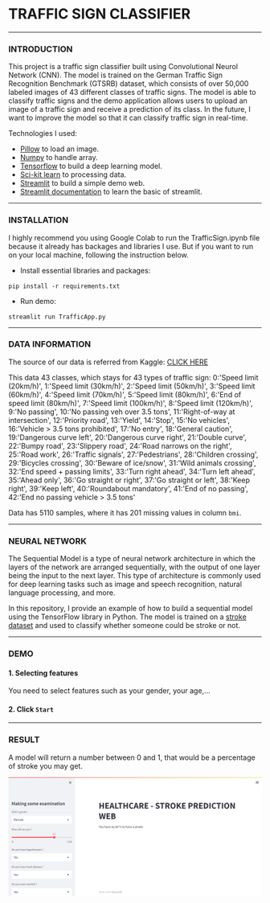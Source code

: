 # **TRAFFIC SIGN CLASSIFIER**

---

### **INTRODUCTION**
This project is a traffic sign classifier built using Convolutional Neurol Network (CNN). The model is trained on the German Traffic Sign Recognition Benchmark (GTSRB) dataset, which consists of over 50,000 labeled images of 43 different classes of traffic signs. The model is able to classify traffic signs and the demo application allows users to upload an image of a traffic sign and receive a prediction of its class. In the future, I want to improve the model so that it can classify traffic sign in real-time.

Technologies I used:
  - [Pillow](https://pypi.org/project/Pillow/) to load an image.
  - [Numpy](https://numpy.org/) to handle array.
  - [Tensorflow](https://www.tensorflow.org/) to build a deep learning model.
  - [Sci-kit learn](https://www.tensorflow.org/) to processing data.
  - [Streamlit](https://streamlit.io/) to build a simple demo web.
  - [Streamlit documentation](https://www.youtube.com/playlist?list=PLtqF5YXg7GLmCvTswG32NqQypOuYkPRUE) to learn the basic of streamlit.

---

### **INSTALLATION**
I highly recommend you using Google Colab to run the TrafficSign.ipynb file because it already has backages and libraries I use. But if you want to run on your local machine, following the instruction below.
  - Install essential libraries and packages:
  
  ```
  pip install -r requirements.txt
  ```
  
  - Run demo:
  
  ```
  streamlit run TrafficApp.py
  ```

---

### **DATA INFORMATION** 

The source of our data is referred from Kaggle: [CLICK HERE](https://www.kaggle.com/datasets/meowmeowmeowmeowmeow/gtsrb-german-traffic-sign?ref=morioh.com&utm_source=morioh.com)

This data 43 classes, which stays for 43 types of traffic sign: 
0:'Speed limit (20km/h)',
1:'Speed limit (30km/h)',
2:'Speed limit (50km/h)',
3:'Speed limit (60km/h)',
4:'Speed limit (70km/h)',
5:'Speed limit (80km/h)',
6:'End of speed limit (80km/h)',
7:'Speed limit (100km/h)',
8:'Speed limit (120km/h)',
9:'No passing',
10:'No passing veh over 3.5 tons',
11:'Right-of-way at intersection',
12:'Priority road',
13:'Yield',
14:'Stop',
15:'No vehicles',
16:'Vehicle > 3.5 tons prohibited',
17:'No entry',
18:'General caution',
19:'Dangerous curve left',
20:'Dangerous curve right',
21:'Double curve',
22:'Bumpy road',
23:'Slippery road',
24:'Road narrows on the right',
25:'Road work',
26:'Traffic signals',
27:'Pedestrians',
28:'Children crossing',
29:'Bicycles crossing',
30:'Beware of ice/snow',
31:'Wild animals crossing',
32:'End speed + passing limits',
33:'Turn right ahead',
34:'Turn left ahead',
35:'Ahead only',
36:'Go straight or right',
37:'Go straight or left',
38:'Keep right',
39:'Keep left',
40:'Roundabout mandatory',
41:'End of no passing',
42:'End no passing vehicle > 3.5 tons'

Data has 5110 samples, where it has 201 missing values in column `bmi`.

---

### **NEURAL NETWORK**

The Sequential Model is a type of neural network architecture in which the layers of the network are arranged sequentially, with the output of one layer being the input to the next layer. This type of architecture is commonly used for deep learning tasks such as image and speech recognition, natural language processing, and more.

In this repository, I provide an example of how to build a sequential model using the TensorFlow library in Python. The model is trained on a [stroke dataset](https://www.kaggle.com/datasets/fedesoriano/stroke-prediction-dataset) and used to classify whether someone could be stroke or not.

---

### **DEMO**

#### 1. Selecting features

You need to select features such as your gender, your age,... 

#### 2. Click `Start`

---

### **RESULT**

A model will return a number between 0 and 1, that would be a percentage of stroke you may get.

![alt text](https://github.com/imCaoQuoc/Healthcare_stroke_prediction/blob/main/DATA/Screenshot%202023-03-31%20202705.png)
